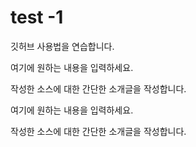 # test -1
깃허브 사용법을 연습합니다.

여기에 원하는 내용을 입력하세요.

작성한 소스에 대한 간단한 소개글을 작성합니다.

여기에 원하는 내용을 입력하세요.

작성한 소스에 대한 간단한 소개글을 작성합니다.
